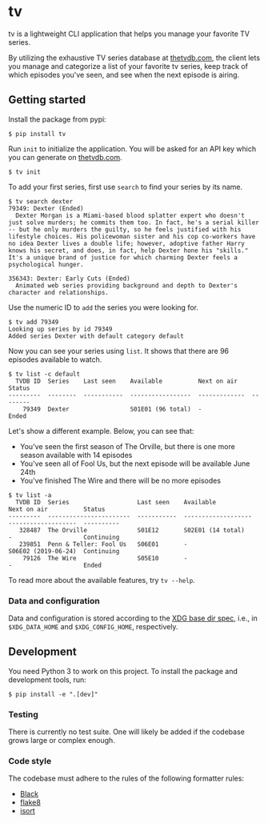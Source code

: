 # tv

tv is a lightweight CLI application that helps you manage your favorite TV series.

By utilizing the exhaustive TV series database at [thetvdb.com](https://www.thetvdb.com/), the client lets you manage and categorize a list of your favorite tv series, keep track of which episodes you've seen, and see when the next episode is airing.

## Getting started

Install the package from pypi:

```
$ pip install tv
```

Run `init` to initialize the application. You will be asked for an API key which you can generate on [thetvdb.com](https://www.thetvdb.com/).

```
$ tv init
```

To add your first series, first use `search` to find your series by its name.

```
$ tv search dexter
79349: Dexter (Ended)
  Dexter Morgan is a Miami-based blood splatter expert who doesn't just solve murders; he commits them too. In fact, he's a serial killer -- but he only murders the guilty, so he feels justified with his lifestyle choices. His policewoman sister and his cop co-workers have no idea Dexter lives a double life; however, adoptive father Harry knows his secret, and does, in fact, help Dexter hone his "skills." It's a unique brand of justice for which charming Dexter feels a psychological hunger.

356343: Dexter: Early Cuts (Ended)
  Animated web series providing background and depth to Dexter's character and relationships.
```

Use the numeric ID to `add` the series you were looking for.

```
$ tv add 79349
Looking up series by id 79349
Added series Dexter with default category default
```

Now you can see your series using `list`. It shows that there are 96 episodes available to watch.

```
$ tv list -c default
  TVDB ID  Series    Last seen    Available          Next on air    Status
---------  --------  -----------  -----------------  -------------  --------
    79349  Dexter                 S01E01 (96 total)  -              Ended
```

Let's show a different example. Below, you can see that:

* You've seen the first season of The Orville, but there is one more season available with 14 episodes
* You've seen all of Fool Us, but the next episode will be available June 24th
* You've finished The Wire and there will be no more episodes

```
$ tv list -a
  TVDB ID  Series                   Last seen    Available            Next on air          Status
---------  -----------------------  -----------  -------------------  -------------------  ----------
   328487  The Orville              S01E12       S02E01 (14 total)    -                    Continuing
   239851  Penn & Teller: Fool Us   S06E01       -                    S06E02 (2019-06-24)  Continuing
    79126  The Wire                 S05E10       -                    -                    Ended
```

To read more about the available features, try `tv --help`.

### Data and configuration

Data and configuration is stored according to the [XDG base dir spec](https://specifications.freedesktop.org/basedir-spec/basedir-spec-latest.html), i.e., in `$XDG_DATA_HOME` and `$XDG_CONFIG_HOME`, respectively.

## Development

You need Python 3 to work on this project. To install the package and development tools, run:

```
$ pip install -e ".[dev]"
```

### Testing

There is currently no test suite. One will likely be added if the codebase grows large or complex enough.

### Code style

The codebase must adhere to the rules of the following formatter rules:

* [Black](https://black.readthedocs.io/en/stable/)
* [flake8](https://gitlab.com/pycqa/flake8)
* [isort](https://github.com/timothycrosley/isort)

